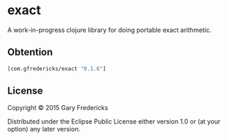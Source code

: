 # exact

A work-in-progress clojure library for doing portable exact
arithmetic.

## Obtention

``` clojure
[com.gfredericks/exact "0.1.6"]
```

## License

Copyright © 2015 Gary Fredericks

Distributed under the Eclipse Public License either version 1.0 or (at
your option) any later version.
